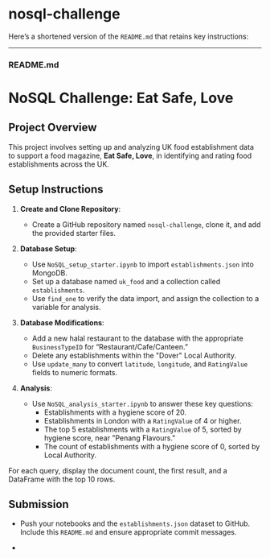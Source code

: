 # nosql-challenge

Here’s a shortened version of the `README.md` that retains key instructions:

---

### README.md


# NoSQL Challenge: Eat Safe, Love

## Project Overview

This project involves setting up and analyzing UK food establishment data to support a food magazine, **Eat Safe, Love**, in identifying and rating food establishments across the UK.

## Setup Instructions

1. **Create and Clone Repository**:
   - Create a GitHub repository named `nosql-challenge`, clone it, and add the provided starter files.
   
2. **Database Setup**:
   - Use `NoSQL_setup_starter.ipynb` to import `establishments.json` into MongoDB.
   - Set up a database named `uk_food` and a collection called `establishments`.
   - Use `find_one` to verify the data import, and assign the collection to a variable for analysis.

3. **Database Modifications**:
   - Add a new halal restaurant to the database with the appropriate `BusinessTypeID` for “Restaurant/Cafe/Canteen.”
   - Delete any establishments within the "Dover" Local Authority.
   - Use `update_many` to convert `latitude`, `longitude`, and `RatingValue` fields to numeric formats.

4. **Analysis**:
   - Use `NoSQL_analysis_starter.ipynb` to answer these key questions:
     - Establishments with a hygiene score of 20.
     - Establishments in London with a `RatingValue` of 4 or higher.
     - The top 5 establishments with a `RatingValue` of 5, sorted by hygiene score, near "Penang Flavours."
     - The count of establishments with a hygiene score of 0, sorted by Local Authority.

For each query, display the document count, the first result, and a DataFrame with the top 10 rows.

## Submission
- Push your notebooks and the `establishments.json` dataset to GitHub. Include this `README.md` and ensure appropriate commit messages.

-

